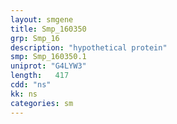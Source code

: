 ```yaml
---
layout: smgene
title: Smp_160350
grp: Smp_16
description: "hypothetical protein"
smp: Smp_160350.1
uniprot: "G4LYW3"
length:   417
cdd: "ns"
kk: ns
categories: sm
---
```

